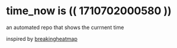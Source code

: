 # time_now is (( 1710702000580 ))

an automated repo that shows the currnent time

inspired by [breakingheatmap](https://github.com/breakingheatmap/breakingheatmap)